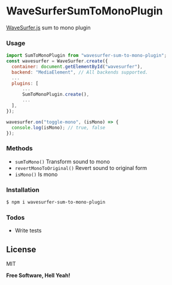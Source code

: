 # WaveSurferSumToMonoPlugin

[WaveSurfer.js](https://wavesurfer-js.org/) sum to mono plugin

### Usage

```js
import SumToMonoPlugin from "wavesurfer-sum-to-mono-plugin";
const wavesurfer = WaveSurfer.create({
  container: document.getElementById("wavesurfer"),
  backend: "MediaElement", // All backends supported.
  ...
  plugins: [
      ...
      SumToMonoPlugin.create(),
      ...
  ],
});

wavesurfer.on("toggle-mono", (isMono) => {
  console.log(isMono); // true, false
});
```

### Methods

- `sumToMono()` Transform sound to mono
- `revertMonoToOriginal()` Revert sound to original form
- `isMono()` Is mono

### Installation

```sh
$ npm i wavesurfer-sum-to-mono-plugin
```

### Todos

- Write tests

## License

MIT

**Free Software, Hell Yeah!**

[git-repo-url]: https://github.com/whthT/wavesurfer-sum-to-mono-plugin
[wavesurfer.js]: https://wavesurfer-js.org
[whtht]: https://github.com/whthT
[node.js]: http://nodejs.org

